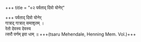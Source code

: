 +++
title = "०२ पर्वताद् दिवो योनेर्"

+++
पर्वताद् दिवो योनेर्  
गात्राद् गात्रात् समाशृतम् ।  
रेतो देवस्य देवस्य  
त्सरौ पर्णम् इवा धाम् ॥ +++(tsaru Mehendale, Henning Mem. Vol.)+++